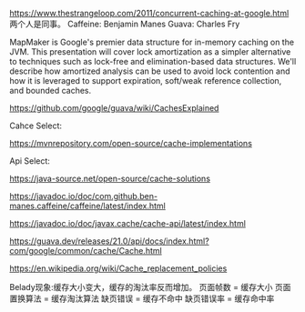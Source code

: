https://www.thestrangeloop.com/2011/concurrent-caching-at-google.html
两个人是同事。
Caffeine: Benjamin Manes
Guava: Charles Fry

MapMaker is Google's premier data structure for in-memory caching on the JVM. 
This presentation will cover lock amortization as a simpler alternative to 
techniques such as lock-free and elimination-based data structures. We'll describe
how amortized analysis can be used to avoid lock contention and how it is leveraged
to support expiration, soft/weak reference collection, and bounded caches.

https://github.com/google/guava/wiki/CachesExplained

Cahce Select:

https://mvnrepository.com/open-source/cache-implementations

Api Select:

https://java-source.net/open-source/cache-solutions

https://javadoc.io/doc/com.github.ben-manes.caffeine/caffeine/latest/index.html

https://javadoc.io/doc/javax.cache/cache-api/latest/index.html

https://guava.dev/releases/21.0/api/docs/index.html?com/google/common/cache/Cache.html

https://en.wikipedia.org/wiki/Cache_replacement_policies

Belady现象:缓存大小变大，缓存的淘汰率反而增加。
页面帧数 = 缓存大小
页面置换算法 = 缓存淘汰算法
缺页错误 = 缓存不命中
缺页错误率 = 缓存命中率